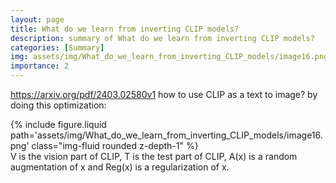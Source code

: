 ```yaml
---
layout: page
title: What do we learn from inverting CLIP models?
description: summary of What do we learn from inverting CLIP models?
categories: [Summary]
img: assets/img/What_do_we_learn_from_inverting_CLIP_models/image16.png 
importance: 2
---
```



https://arxiv.org/pdf/2403.02580v1
how to use CLIP as a text to image? 
by doing this optimization:
<div class="row">
        <div class="col-sm mt-3 mt-md-0">
            {% include figure.liquid path='assets/img/What_do_we_learn_from_inverting_CLIP_models/image16.png' class="img-fluid rounded z-depth-1" %}
        </div>
    </div>
V is the vision part of CLIP, T is the test part of CLIP, A(x) is a random augmentation of x and Reg(x) is a regularization of x. 
